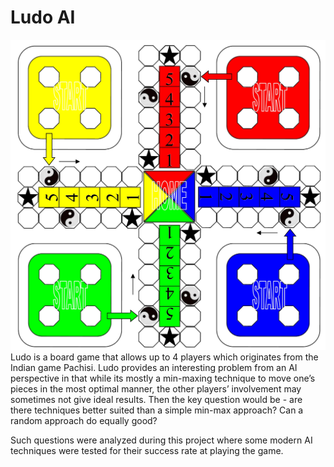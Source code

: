 # Ludo AI
![Ludo 4 random AI players](src/com/ludo/ludoboard.jpg?raw=true)
Ludo is a board game that allows up to 4 players which originates from the Indian game Pachisi. Ludo provides an interesting problem from an AI perspective in that while its mostly a min-maxing technique to move one’s pieces in the most optimal manner, the other players’ involvement may sometimes not give ideal results. Then the key question would be - are there techniques better suited than a simple min-max approach? Can a random approach do equally good?

Such questions were analyzed during this project where some modern AI techniques were tested for their success rate at playing the game.
